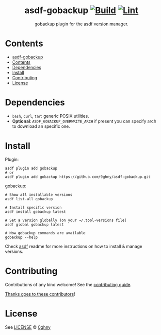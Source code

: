 <div align="center">

# asdf-gobackup [![Build](https://github.com/0ghny/asdf-gobackup/actions/workflows/build.yml/badge.svg)](https://github.com/0ghny/asdf-gobackup/actions/workflows/build.yml) [![Lint](https://github.com/0ghny/asdf-gobackup/actions/workflows/lint.yml/badge.svg)](https://github.com/0ghny/asdf-gobackup/actions/workflows/lint.yml)


[gobackup](https://github.com/huacnlee/gobackup) plugin for the [asdf version manager](https://asdf-vm.com).

</div>

# Contents

- [asdf-gobackup  ](#asdf-gobackup--)
- [Contents](#contents)
- [Dependencies](#dependencies)
- [Install](#install)
- [Contributing](#contributing)
- [License](#license)

# Dependencies

- `bash`, `curl`, `tar`: generic POSIX utilities.
- **Optional**: `ASDF_GOBACKUP_OVERWRITE_ARCH` if present you can specify arch to download an specific one.

# Install

Plugin:

```shell
asdf plugin add gobackup
# or
asdf plugin add gobackup https://github.com/0ghny/asdf-gobackup.git
```

gobackup:

```shell
# Show all installable versions
asdf list-all gobackup

# Install specific version
asdf install gobackup latest

# Set a version globally (on your ~/.tool-versions file)
asdf global gobackup latest

# Now gobackup commands are available
gobackup --help
```

Check [asdf](https://github.com/asdf-vm/asdf) readme for more instructions on how to
install & manage versions.

# Contributing

Contributions of any kind welcome! See the [contributing guide](contributing.md).

[Thanks goes to these contributors](https://github.com/0ghny/asdf-gobackup/graphs/contributors)!

# License

See [LICENSE](LICENSE) © [0ghny](https://github.com/0ghny/)
